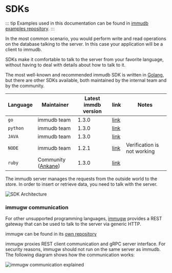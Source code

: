 
# SDKs

::: tip
Examples used in this documentation can be found in [immudb examples repository](https://github.com/codenotary/immudb-client-examples).
:::

<WrappedSection>

In the most common scenario, you would perform write and read operations on the database talking to the server. In this case your application will be a client to immudb.

SDKs make it comfortable to talk to the server from your favorite language, without having to deal with details about how to talk to it.

The most well-known and recommended immudb SDK is written in [Golang](https://golang.org/), but there are other SDKs available, both maintained by the internal team and by the community.


| Language         | Maintainer | Latest immdb version | link | Notes                                                                              |
|-------------------|---------|------------------|-------------|-----------------------------------------------------------|
| `go`               | immudb team  | 1.3.0       |     [link](https://pkg.go.dev/github.com/codenotary/immudb/pkg/client)  |                                   |
| `python`               | immudb team  | 1.3.0       |  [link](https://github.com/codenotary/immudb-py) |                                     |
| `JAVA`               | immudb team  | 1.3.0       |   [link](https://github.com/codenotary/immudb4j)  |                                      |
| `NODE`               | immudb team | 1.2.1       |   [link](https://github.com/codenotary/immudb-node) | Verification is not working                 |
| `ruby`               | Community ([Ankane](https://github.com/ankane))  | 1.3.0       |   [link](https://github.com/ankane/immudb-ruby) |                 |


The immudb server manages the requests from the outside world to the store. In order to insert or retrieve data, you need to talk with the server.

<div class="wrapped-picture">

![SDK Architecture](/immudb/immudb-server.svg)

</div>

</WrappedSection>

<WrappedSection>

### immugw communication

For other unsupported programming languages, [immugw](immugw.md) provides a REST gateway that can be used to talk to the server via generic HTTP.

immugw can be found in its [own repository](https://github.com/codenotary/immugw)

immugw proxies REST client communication and gRPC server interface. For security reasons, immugw should not run on the same server as immudb. The following diagram shows how the communication works:

![immugw communication explained](/diagram-immugw.svg)

</WrappedSection>